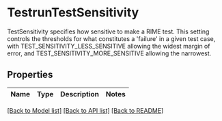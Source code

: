 # TestrunTestSensitivity

TestSensitivity specifies how sensitive to make a RIME test. This setting controls the thresholds for what constitutes a 'failure' in a given test case, with TEST_SENSITIVITY_LESS_SENSITIVE allowing the widest margin of error, and TEST_SENSITIVITY_MORE_SENSITIVE allowing the narrowest.

## Properties

Name | Type | Description | Notes
------------ | ------------- | ------------- | -------------

[[Back to Model list]](../README.md#documentation-for-models) [[Back to API list]](../README.md#documentation-for-api-endpoints) [[Back to README]](../README.md)


